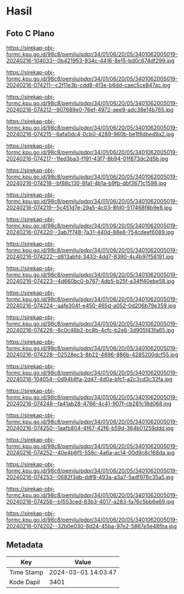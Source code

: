 # Hasil

## Foto C Plano

https://sirekap-obj-formc.kpu.go.id/98c8/pemilu/pdpr/34/01/06/20/05/3401062005019-20240216-104033--0b421953-934c-4416-8e15-bd0c674df299.jpg

https://sirekap-obj-formc.kpu.go.id/98c8/pemilu/pdpr/34/01/06/20/05/3401062005019-20240216-074211--c2f11e3b-cdd8-4f3e-b6dd-caec5ce847ac.jpg

https://sirekap-obj-formc.kpu.go.id/98c8/pemilu/pdpr/34/01/06/20/05/3401062005019-20240216-074212--907689e0-76ef-4972-aee9-adc38e14b765.jpg

https://sirekap-obj-formc.kpu.go.id/98c8/pemilu/pdpr/34/01/06/20/05/3401062005019-20240216-074215--6afa0dc4-0cb0-4289-960b-be1f6dbed9a2.jpg

https://sirekap-obj-formc.kpu.go.id/98c8/pemilu/pdpr/34/01/06/20/05/3401062005019-20240216-074217--1fed3ba3-f191-43f7-8b94-01f873dc2d5b.jpg

https://sirekap-obj-formc.kpu.go.id/98c8/pemilu/pdpr/34/01/06/20/05/3401062005019-20240216-074218--bf88c130-8fa1-4b1a-b9fb-dbf3671c1598.jpg

https://sirekap-obj-formc.kpu.go.id/98c8/pemilu/pdpr/34/01/06/20/05/3401062005019-20240216-074219--5c451d7e-29a5-4c03-8fd0-517468f8b9e8.jpg

https://sirekap-obj-formc.kpu.go.id/98c8/pemilu/pdpr/34/01/06/20/05/3401062005019-20240216-074220--3ab7f748-7a31-440d-88e6-754cdeef6089.jpg

https://sirekap-obj-formc.kpu.go.id/98c8/pemilu/pdpr/34/01/06/20/05/3401062005019-20240216-074222--d813abfd-3433-4dd7-8390-4c4b97f58191.jpg

https://sirekap-obj-formc.kpu.go.id/98c8/pemilu/pdpr/34/01/06/20/05/3401062005019-20240216-074223--4d660bc0-b767-4db5-b25f-a34ff40ebe58.jpg

https://sirekap-obj-formc.kpu.go.id/98c8/pemilu/pdpr/34/01/06/20/05/3401062005019-20240216-074224--aafe304f-e450-465d-a052-0d206b79e359.jpg

https://sirekap-obj-formc.kpu.go.id/98c8/pemilu/pdpr/34/01/06/20/05/3401062005019-20240216-074226--6c0c46b2-bc8b-4cfc-b2e6-3d905f43fa65.jpg

https://sirekap-obj-formc.kpu.go.id/98c8/pemilu/pdpr/34/01/06/20/05/3401062005019-20240216-074228--02528ec3-8b22-4896-886b-4285200dcf55.jpg

https://sirekap-obj-formc.kpu.go.id/98c8/pemilu/pdpr/34/01/06/20/05/3401062005019-20240216-104054--0d94b8fa-2d47-4d0a-bfc1-a2c3cd3c32fa.jpg

https://sirekap-obj-formc.kpu.go.id/98c8/pemilu/pdpr/34/01/06/20/05/3401062005019-20240216-074248--fa41ab28-4766-4c41-907f-cb281c18d068.jpg

https://sirekap-obj-formc.kpu.go.id/98c8/pemilu/pdpr/34/01/06/20/05/3401062005019-20240216-074250--1aafb804-4f67-42f6-b59d-364b01259ddd.jpg

https://sirekap-obj-formc.kpu.go.id/98c8/pemilu/pdpr/34/01/06/20/05/3401062005019-20240216-074252--40e4b6f5-558c-4a6a-ac14-00d9c8c168da.jpg

https://sirekap-obj-formc.kpu.go.id/98c8/pemilu/pdpr/34/01/06/20/05/3401062005019-20240216-074253--0682f3db-ddf8-493a-a3a7-5adf976c35a5.jpg

https://sirekap-obj-formc.kpu.go.id/98c8/pemilu/pdpr/34/01/06/20/05/3401062005019-20240216-074256--b1553ced-83b3-4017-a283-fa76c5bb6e69.jpg

https://sirekap-obj-formc.kpu.go.id/98c8/pemilu/pdpr/34/01/06/20/05/3401062005019-20240216-074202--32b0e030-8d24-45ba-97e2-5867e5e48fba.jpg


## Metadata

| Key        | Value               |
| ---------- | ------------------- |
| Time Stamp | 2024-03-01 14:03:47 |
| Kode Dapil | 3401                |




